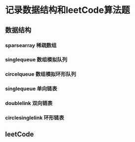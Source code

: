 # 记录数据结构和leetCode算法题

## 数据结构
### sparsearray 稀疏数组
### singlequeue 数组模拟队列
### circelqueue 数组模拟环形队列
### singlequeue 单向链表
### doublelink 双向链表
### circlesinglelink 环形链表

## leetCode
